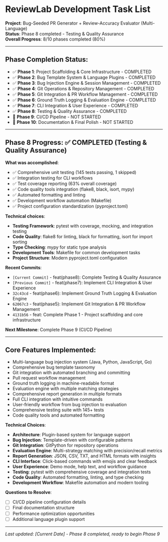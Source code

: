# ReviewLab Development Task List

**Project**: Bug-Seeded PR Generator + Review-Accuracy Evaluator (Multi-Language)  
**Status**: Phase 8 completed - Testing & Quality Assurance  
**Overall Progress**: 8/10 phases completed (80%)

---

## **Phase Completion Status**:
- ✅ **Phase 1**: Project Scaffolding & Core Infrastructure - COMPLETED
- ✅ **Phase 2**: Bug Template System & Language Plugins - COMPLETED  
- ✅ **Phase 3**: Bug Injection Engine & Session Management - COMPLETED
- ✅ **Phase 4**: Git Operations & Repository Management - COMPLETED
- ✅ **Phase 5**: Git Integration & PR Workflow Management - COMPLETED
- ✅ **Phase 6**: Ground Truth Logging & Evaluation Engine - COMPLETED
- ✅ **Phase 7**: CLI Integration & User Experience - COMPLETED
- ✅ **Phase 8**: Testing & Quality Assurance - COMPLETED
- 🔴 **Phase 9**: CI/CD Pipeline - NOT STARTED
- 🔴 **Phase 10**: Documentation & Final Polish - NOT STARTED

---

## **Phase 8 Progress**: ✅ **COMPLETED** (Testing & Quality Assurance)

**What was accomplished**:
- ✅ Comprehensive unit testing (145 tests passing, 1 skipped)
- ✅ Integration testing for CLI workflows
- ✅ Test coverage reporting (63% overall coverage)
- ✅ Code quality tools integration (flake8, black, isort, mypy)
- ✅ Automated formatting and linting
- ✅ Development workflow automation (Makefile)
- ✅ Project configuration standardization (pyproject.toml)

**Technical choices**:
- **Testing Framework**: pytest with coverage, mocking, and integration testing
- **Code Quality**: flake8 for linting, black for formatting, isort for import sorting
- **Type Checking**: mypy for static type analysis
- **Development Tools**: Makefile for common development tasks
- **Project Structure**: Modern pyproject.toml configuration

**Recent Commits**:
- `[Current Commit]` - feat(phase8): Complete Testing & Quality Assurance
- `[Previous Commit]` - feat(phase7): Implement CLI Integration & User Experience
- `32c43cd` - feat(phase6): Implement Ground Truth Logging & Evaluation Engine
- `62067c3` - feat(phase5): Implement Git Integration & PR Workflow Management
- `4131b56` - feat: Complete Phase 1 - Project scaffolding and core infrastructure

**Next Milestone**: Complete Phase 9 (CI/CD Pipeline)

---

## **Core Features Implemented**:
- Multi-language bug injection system (Java, Python, JavaScript, Go)
- Comprehensive bug template taxonomy
- Git integration with automated branching and committing
- Pull request workflow management
- Ground truth logging in machine-readable format
- Evaluation engine with multiple matching strategies
- Comprehensive report generation in multiple formats
- Full CLI integration with intuitive commands
- User-friendly workflow from bug injection to evaluation
- Comprehensive testing suite with 145+ tests
- Code quality tools and automated formatting

**Technical Choices**:
- **Architecture**: Plugin-based system for language support
- **Bug Injection**: Template-driven with configurable patterns
- **Git Integration**: GitPython for repository operations
- **Evaluation Engine**: Multi-strategy matching with precision/recall metrics
- **Report Generation**: JSON, CSV, TXT, and HTML formats with insights
- **CLI Interface**: Click-based commands with emojis and clear feedback
- **User Experience**: Demo mode, help text, and workflow guidance
- **Testing**: pytest with comprehensive coverage and integration tests
- **Code Quality**: Automated formatting, linting, and type checking
- **Development Workflow**: Makefile automation and modern tooling

**Questions to Resolve**:
- [ ] CI/CD pipeline configuration details
- [ ] Final documentation structure
- [ ] Performance optimization opportunities
- [ ] Additional language plugin support

---

*Last updated: [Current Date] - Phase 8 completed, ready to begin Phase 9*
